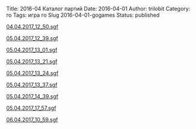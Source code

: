 
Title: 2016-04 Каталог партий
Date: 2016-04-01
Author: trilobit
Category: го
Tags: игра го
Slug 2016-04-01-gogames
Status: published

[04.04.2017_12_50.sgf](http://eidogo.com/#url:http://raw.githubusercontent.com/zztrilobit/zztrilobit.github.io/master/sgf/04.04.2017_12_50.sgf)

[05.04.2017_12_39.sgf](http://eidogo.com/#url:http://raw.githubusercontent.com/zztrilobit/zztrilobit.github.io/master/sgf/05.04.2017_12_39.sgf)

[05.04.2017_13_01.sgf](http://eidogo.com/#url:http://raw.githubusercontent.com/zztrilobit/zztrilobit.github.io/master/sgf/05.04.2017_13_01.sgf)

[05.04.2017_13_21.sgf](http://eidogo.com/#url:http://raw.githubusercontent.com/zztrilobit/zztrilobit.github.io/master/sgf/05.04.2017_13_21.sgf)

[05.04.2017_13_24.sgf](http://eidogo.com/#url:http://raw.githubusercontent.com/zztrilobit/zztrilobit.github.io/master/sgf/05.04.2017_13_24.sgf)

[05.04.2017_13_37.sgf](http://eidogo.com/#url:http://raw.githubusercontent.com/zztrilobit/zztrilobit.github.io/master/sgf/05.04.2017_13_37.sgf)

[05.04.2017_14_39.sgf](http://eidogo.com/#url:http://raw.githubusercontent.com/zztrilobit/zztrilobit.github.io/master/sgf/05.04.2017_14_39.sgf)

[05.04.2017_17_57.sgf](http://eidogo.com/#url:http://raw.githubusercontent.com/zztrilobit/zztrilobit.github.io/master/sgf/05.04.2017_17_57.sgf)

[06.04.2017_10_59.sgf](http://eidogo.com/#url:http://raw.githubusercontent.com/zztrilobit/zztrilobit.github.io/master/sgf/06.04.2017_10_59.sgf)

